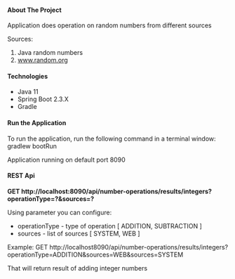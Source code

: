 
#### About The Project

Application does operation on random numbers from different sources

Sources:
1. Java random numbers
2. www.random.org

#### Technologies
- Java 11
- Spring Boot 2.3.X
- Gradle
    
#### Run the Application

To run the application, run the following command in a terminal window:
gradlew bootRun

Application running on default port 8090

#### REST Api
**GET http://localhost:8090/api/number-operations/results/integers?operationType=?&sources=?**

Using parameter you can configure:
* operationType - type of operation [ ADDITION, SUBTRACTION ]
* sources - list of sources [ SYSTEM, WEB ]

Example:
GET http://localhost8090/api/number-operations/results/integers?operationType=ADDITION&sources=WEB&sources=SYSTEM

That will return result of adding integer numbers
